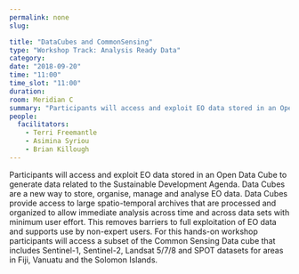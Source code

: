```yaml
---
permalink: none
slug:

title: "DataCubes and CommonSensing"
type: "Workshop Track: Analysis Ready Data"
category:
date: "2018-09-20"
time: "11:00"
time_slot: "11:00"
duration:
room: Meridian C
summary: "Participants will access and exploit EO data stored in an Open Data Cube to generate data related to the Sustainable Development Agenda. Data Cubes are a new way to store, organise, manage and analyse EO data. Data Cubes provide access to large spatio-temporal archives that are processed and organized to allow immediate analysis across time and across data sets with minimum user effort. This removes barriers to full exploitation of EO data and supports use by non-expert users. For this hands-on workshop participants will access a subset of the Common Sensing Data cube that includes Sentinel-1, Sentinel-2, Landsat 5/7/8 and SPOT datasets for areas in Fiji, Vanuatu and the Solomon Islands."
people:
  facilitators:
    - Terri Freemantle
    - Asimina Syriou
    - Brian Killough
---
```

Participants will access and exploit EO data stored in an Open Data Cube to generate data related to the Sustainable Development Agenda. Data Cubes are a new way to store, organise, manage and analyse EO data. Data Cubes provide access to large spatio-temporal archives that are processed and organized to allow immediate analysis across time and across data sets with minimum user effort. This removes barriers to full exploitation of EO data and supports use by non-expert users. For this hands-on workshop participants will access a subset of the Common Sensing Data cube that includes Sentinel-1, Sentinel-2, Landsat 5/7/8 and SPOT datasets for areas in Fiji, Vanuatu and the Solomon Islands.
